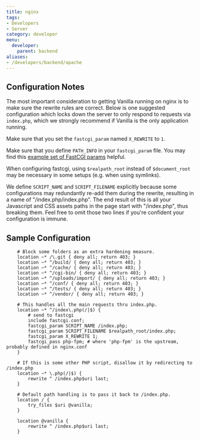 ```yaml
---
title: nginx
tags:
- Developers
- Server
category: developer
menu:
  developer:
    parent: backend
aliases:
- /developers/backend/apache
---
```


## Configuration Notes

The most important consideration to getting Vanilla running on nginx is to make sure the rewrite rules are correct. Below is one suggested configuration which locks down the server to only respond to requests via `index.php`, which we strongly recommend if Vanilla is the only application running.

Make sure that you set the `fastcgi_param` named `X_REWRITE` to `1`.

Make sure that you define `PATH_INFO` in your `fastcgi_param` file. You may find this [example set of FastCGI params](https://www.nginx.com/resources/wiki/start/topics/examples/phpfcgi/) helpful.

When configuring fastcgi, using `$realpath_root` instead of `$document_root` may be necessary in some setups (e.g. when using symlinks).

We define `SCRIPT_NAME` and `SCRIPT_FILENAME` explicitly because some configurations may redundantly re-add them during the rewrite, resulting in a name of "/index.php/index.php". The end result of this is all your Javascript and CSS assets paths in the page start with "/index.php", thus breaking them. Feel free to omit those two lines if you're confident your configuration is immune.

## Sample Configuration

```nginx
    # Block some folders as an extra hardening measure.
    location ~* /\.git { deny all; return 403; }
    location ~* ^/build/ { deny all; return 403; }
    location ~* ^/cache/ { deny all; return 403; }
    location ~* ^/cgi-bin/ { deny all; return 403; }
    location ~* ^/uploads/import/ { deny all; return 403; }
    location ~* ^/conf/ { deny all; return 403; }
    location ~* ^/tests/ { deny all; return 403; }
    location ~* ^/vendor/ { deny all; return 403; }

    # This handles all the main requests thru index.php.
    location ~* ^/index\.php(/|$) {
        # send to fastcgi
        include fastcgi.conf;
        fastcgi_param SCRIPT_NAME /index.php;
        fastcgi_param SCRIPT_FILENAME $realpath_root/index.php;
        fastcgi_param X_REWRITE 1;
        fastcgi_pass php-fpm; # where 'php-fpm' is the upstream, probably defined in nginx.conf 
    }

    # If this is some other PHP script, disallow it by redirecting to /index.php
    location ~* \.php(/|$) {
        rewrite ^ /index.php$uri last;
    }

    # Default path handling is to pass it back to /index.php.
    location / {
        try_files $uri @vanilla;
    }
    
    location @vanilla {
        rewrite ^ /index.php$uri last;
    }
```
